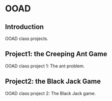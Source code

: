 # OOAD
     
## Introduction    
OOAD class projects. 
     
## Project1: the Creeping Ant Game     
OOAD class project 1: The ant problem.   

## Project2: the Black Jack Game     
OOAD class project 2: The Black Jack game.
